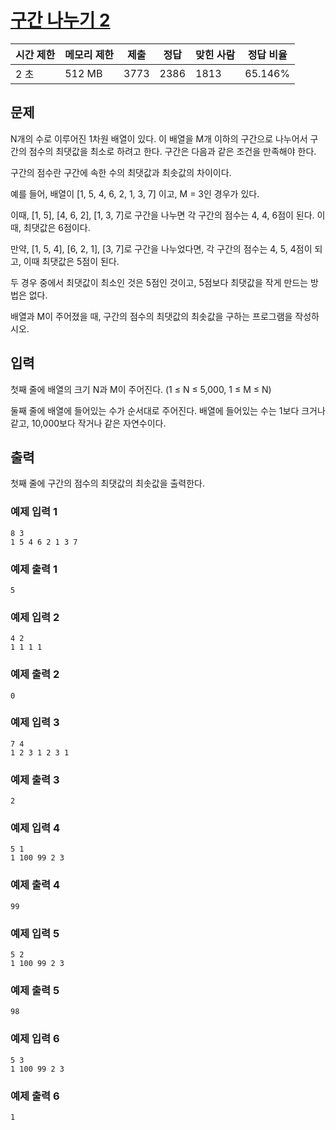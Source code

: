 # [구간 나누기 2](https://www.acmicpc.net/problem/13397)

| 시간 제한 | 메모리 제한 | 제출 | 정답 | 맞힌 사람 | 정답 비율 |
| --------- | ----------- | ---- | ---- | --------- | --------- |
| 2 초      | 512 MB      | 3773 | 2386 | 1813      | 65.146%   |

## 문제

N개의 수로 이루어진 1차원 배열이 있다. 이 배열을 M개 이하의 구간으로 나누어서 구간의 점수의 최댓값을 최소로 하려고 한다. 구간은 다음과 같은 조건을 만족해야 한다.

구간의 점수란 구간에 속한 수의 최댓값과 최솟값의 차이이다.

예를 들어, 배열이 [1, 5, 4, 6, 2, 1, 3, 7] 이고, M = 3인 경우가 있다.

이때, [1, 5], [4, 6, 2], [1, 3, 7]로 구간을 나누면 각 구간의 점수는 4, 4, 6점이 된다. 이때, 최댓값은 6점이다.

만약, [1, 5, 4], [6, 2, 1], [3, 7]로 구간을 나누었다면, 각 구간의 점수는 4, 5, 4점이 되고, 이때 최댓값은 5점이 된다.

두 경우 중에서 최댓값이 최소인 것은 5점인 것이고, 5점보다 최댓값을 작게 만드는 방법은 없다.

배열과 M이 주어졌을 때, 구간의 점수의 최댓값의 최솟값을 구하는 프로그램을 작성하시오.

## 입력

첫째 줄에 배열의 크기 N과 M이 주어진다. (1 ≤ N ≤ 5,000, 1 ≤ M ≤ N)

둘째 줄에 배열에 들어있는 수가 순서대로 주어진다. 배열에 들어있는 수는 1보다 크거나 같고, 10,000보다 작거나 같은 자연수이다.

## 출력

첫째 줄에 구간의 점수의 최댓값의 최솟값을 출력한다.

### 예제 입력 1

```
8 3
1 5 4 6 2 1 3 7
```

### 예제 출력 1

```
5
```

### 예제 입력 2

```
4 2
1 1 1 1
```

### 예제 출력 2

```
0
```

### 예제 입력 3

```
7 4
1 2 3 1 2 3 1
```

### 예제 출력 3

```
2
```

### 예제 입력 4

```
5 1
1 100 99 2 3
```

### 예제 출력 4

```
99
```

### 예제 입력 5

```
5 2
1 100 99 2 3
```

### 예제 출력 5

```
98
```

### 예제 입력 6

```
5 3
1 100 99 2 3
```

### 예제 출력 6

```
1
```
